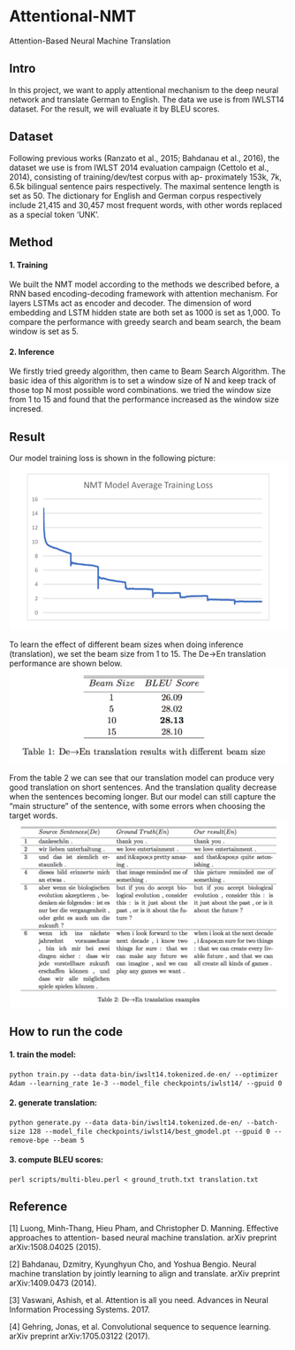 # Attentional-NMT

Attention-Based Neural Machine Translation

## Intro
In this project, we want to apply attentional mechanism to the deep neural network and translate German to English. The data we use is from IWLST14 dataset. For the result, we will evaluate it by BLEU scores.

## Dataset
Following previous works (Ranzato et al., 2015; Bahdanau et al., 2016), the dataset we use is from IWLST 2014 evaluation campaign (Cettolo et al., 2014), consisting of training/dev/test corpus with ap- proximately 153k, 7k, 6.5k bilingual sentence pairs respectively. The maximal sentence length is set as 50. The dictionary for English and German corpus respectively include 21,415 and 30,457 most frequent words, with other words replaced as a special token ‘UNK’.


## Method
#### 1. Training
We built the NMT model according to the methods we described before, a RNN based encoding-decoding framework with attention mechanism. For layers LSTMs act as encoder and decoder. The dimension of word embedding and LSTM hidden state are both set as 1000 is set as 1,000. To compare the performance with greedy search and beam search, the beam window is set as 5.

#### 2. Inference
We firstly tried greedy algorithm, then came to Beam Search Algorithm. The basic idea of this algorithm is to set a window size of N and keep track of those top N most possible word combinations. we tried the window size from 1 to 15 and found that the performance increased as the window size incresed.


## Result
Our model training loss is shown in the following picture: ![](images/loss.png)



To learn the effect of different beam sizes when doing inference (translation), we set the beam size from 1 to 15. The De→En translation performance are shown below. ![](images/table.png)

From the table 2 we can see that our translation model can produce very good translation on short sentences. And the translation quality decrease when the sentences becoming longer. But our model can still capture the “main structure” of the sentence, with some errors when choosing the target words.![](images/result.png)

## How to run the code

#### 1. train the model:
```
python train.py --data data-bin/iwslt14.tokenized.de-en/ --optimizer Adam --learning_rate 1e-3 --model_file checkpoints/iwlst14/ --gpuid 0
```

#### 2. generate translation:
```
python generate.py --data data-bin/iwslt14.tokenized.de-en/ --batch-size 128 --model_file checkpoints/iwlst14/best_gmodel.pt --gpuid 0 --remove-bpe --beam 5
```

#### 3. compute BLEU scores:
```
perl scripts/multi-bleu.perl < ground_truth.txt translation.txt
```

## Reference
[1] Luong, Minh-Thang, Hieu Pham, and Christopher D. Manning. Effective approaches to attention- based neural machine translation. arXiv preprint arXiv:1508.04025 (2015).

[2] Bahdanau, Dzmitry, Kyunghyun Cho, and Yoshua Bengio. Neural machine translation by jointly learning to align and translate. arXiv preprint arXiv:1409.0473 (2014).

[3] Vaswani, Ashish, et al. Attention is all you need. Advances in Neural Information Processing Systems. 2017.

[4] Gehring, Jonas, et al. Convolutional sequence to sequence learning. arXiv preprint arXiv:1705.03122 (2017).
